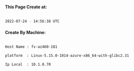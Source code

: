 
   
#### This Page Create at:

```bash

2022-07-24 - 14:56:38 UTC

```

#### Create By Machine:

```bash

Host Name : fv-az460-181

platform  : Linux-5.15.0-1014-azure-x86_64-with-glibc2.31

Ip Local  : 10.1.0.70

```

